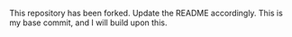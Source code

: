 This repository has been forked. Update the README accordingly. This is my base commit, and I will build upon this.

